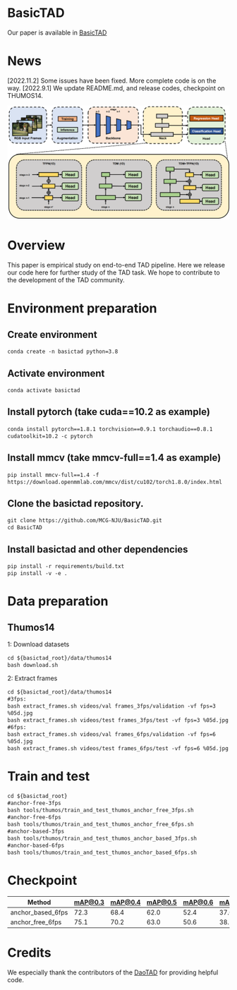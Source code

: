 # BasicTAD

Our paper is available in [BasicTAD](https://arxiv.org/abs/2205.02717) 

# News
[2022.11.2] Some issues have been fixed. More complete code is on the way.
[2022.9.1] We update README.md, and release codes, checkpoint on THUMOS14.

![alt](basictad.png)

# Overview

This paper is empirical study on end-to-end TAD pipeline. Here we release our code here for further study of the TAD task. We hope to contribute to the development of the TAD community.

# Environment preparation

## Create environment
```
conda create -n basictad python=3.8
``` 
## Activate environment
```
conda activate basictad
``` 
## Install pytorch (take cuda==10.2 as example)
```
conda install pytorch==1.8.1 torchvision==0.9.1 torchaudio==0.8.1 cudatoolkit=10.2 -c pytorch
``` 
## Install mmcv (take mmcv-full==1.4 as example)
```
pip install mmcv-full==1.4 -f https://download.openmmlab.com/mmcv/dist/cu102/torch1.8.0/index.html
``` 
## Clone the basictad repository.
```
git clone https://github.com/MCG-NJU/BasicTAD.git
cd BasicTAD
``` 
## Install basictad and other dependencies
``` 
pip install -r requirements/build.txt
pip install -v -e .
``` 
# Data preparation

## Thumos14
1: Download datasets
```
cd ${basictad_root}/data/thumos14
bash download.sh
```
2: Extract frames
```
cd ${basictad_root}/data/thumos14
#3fps:
bash extract_frames.sh videos/val frames_3fps/validation -vf fps=3 %05d.jpg
bash extract_frames.sh videos/test frames_3fps/test -vf fps=3 %05d.jpg
#6fps:
bash extract_frames.sh videos/val frames_6fps/validation -vf fps=6 %05d.jpg
bash extract_frames.sh videos/test frames_6fps/test -vf fps=6 %05d.jpg
```

# Train and test
```
cd ${basictad_root}
#anchor-free-3fps
bash tools/thumos/train_and_test_thumos_anchor_free_3fps.sh
#anchor-free-6fps
bash tools/thumos/train_and_test_thumos_anchor_free_6fps.sh
#anchor-based-3fps
bash tools/thumos/train_and_test_thumos_anchor_based_3fps.sh
#anchor-based-6fps
bash tools/thumos/train_and_test_thumos_anchor_based_6fps.sh
```
# Checkpoint
|Method|mAP@0.3|mAP@0.4|mAP@0.5|mAP@0.6|mAP@0.7|Avg|checkpoint|
|----  | ----  |----  | ----  |----  | ----  |----  |----  |
|anchor_based_6fps|72.3|68.4|62.0|52.4|37.0|58.4|[link](https://pan.baidu.com/s/1-lIXLGytXTKvcR6uEruVng)(key:z509)
|anchor_free_6fps|75.1|70.2|63.0|50.6|38.7|59.5|[link](https://pan.baidu.com/s/1Q52A9O1cHKM9Cp8cbX2hdQ)(key:kkn3)

# Credits
We especially thank the contributors of the [DaoTAD](https://github.com/Media-Smart/vedatad) for providing helpful code.





